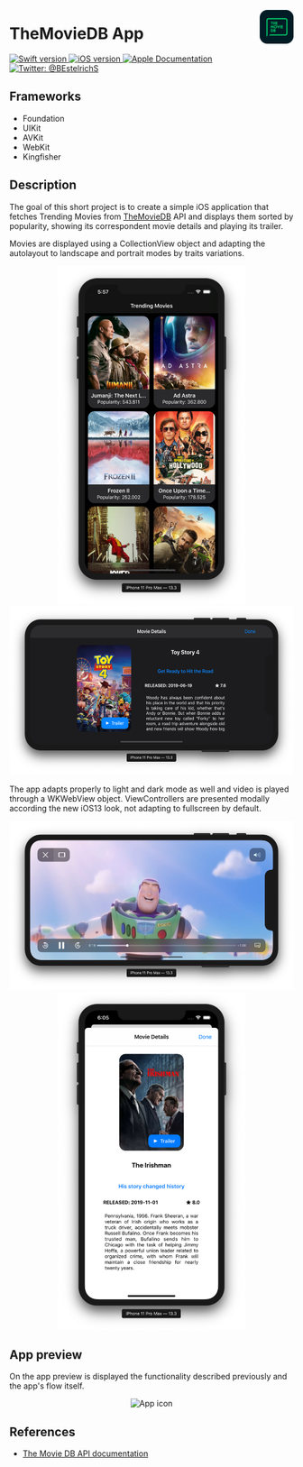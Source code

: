 <!-- Header -->
<p align="left">
	<img src="./GitHubAssets/AppIcon.png" alt="App icon" width="60" maxHeight="60" align="right"/>
	<h1>TheMovieDB App</h1>
</p>

<p align="left">
  <a href="https://www.swift.org">
		<img src=https://img.shields.io/badge/Swift-5.0-green.svg?longCache=true&style=flat-square] alt="Swift version">
  </a>
  <a href="https://developer.apple.com/ios/">
		<img src="https://img.shields.io/badge/iOS-13.2+-blue.svg?longCache=true&style=flat-square]" alt="iOS version" />
  </a>
  <a href="https://developers.themoviedb.org/3/getting-started/introduction">
		<img src="https://img.shields.io/badge/Documentation-The Movie DB API-red.svg?longCache=true&style=flat-square]" alt="Apple Documentation" />
  </a>
  <a href="https://twitter.com/BEstelrichS">
	<img src="https://img.shields.io/badge/Contact-@BEstelrichS-lightgrey.svg?style=flat" alt="Twitter: @BEstelrichS" />
  </a>
</p>


<!-- Body -->
## Frameworks
- Foundation
- UIKit
- AVKit
- WebKit
- Kingfisher

## Description
The goal of this short project is to create a simple iOS application that fetches Trending Movies from [TheMovieDB](https://developers.themoviedb.org/3/getting-started/introduction) API and displays them sorted by popularity, showing its correspondent movie details and playing its trailer.


Movies are displayed using a CollectionView object and adapting the autolayout to landscape and portrait modes by traits variations.
<p align="center">
  <a >
		<img src="./GitHubAssets/Screenshot1.png" alt="App icon" height="600"/>
  </a>
  <a >
		<img src="./GitHubAssets/Screenshot3.png" alt="App icon" height="300"/>
  </a>
</p>

The app adapts properly to light and dark mode as well and video is played through a WKWebView object. ViewControllers are presented modally according the new iOS13 look, not adapting to fullscreen by default.
<p align="center">
  <a >
		<img src="./GitHubAssets/Screenshot4.png" alt="App icon" height="300"/>
  </a>
  <a >
		<img src="./GitHubAssets/Screenshot2.png" alt="App icon" height="600"/>
  </a>
</p>


## App preview
On the app preview is displayed the functionality described previously and the app's flow itself.
<p align="center">
  <a >
		<img src="./GitHubAssets/Dark.gif" alt="App icon" height="600"/>
  </a>
</p>

## References
- [The Movie DB API documentation](https://developers.themoviedb.org/3/getting-started/introduction)

<!-- Footer -->